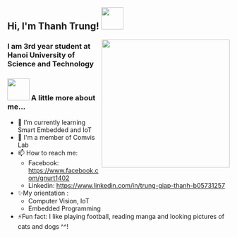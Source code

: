 <h2> Hi, I'm Thanh Trung! <img src="https://media.giphy.com/media/mGcNjsfWAjY5AEZNw6/giphy.gif" width="50"></h2>
<img align='right' src="https://media2.giphy.com/media/f6hnhHkks8bk4jwjh3/giphy.gif?cid=790b76112c0c8efe7703cf0c51be844480716313e72b10be&rid=giphy.gif" width="290">

<h3>I am 3rd year student at Hanoi University of Science and Technology</h3>
</em></p>

### <img src="https://media.giphy.com/media/VgCDAzcKvsR6OM0uWg/giphy.gif" width="50"> A little more about me...  
- 🌱 I’m currently learning Smart Embedded and IoT 
- 🔭 I'm a member of Comvis Lab 
- 📫 How to reach me:
  - Facebook: https://www.facebook.com/gnurt1402
  - Linkedin: https://www.linkedin.com/in/trung-giap-thanh-b05731257
- ✨My orientation :
  - Computer Vision, IoT
  - Embedded Programming
- ⚡Fun fact: I like playing football, reading manga and looking pictures of cats and dogs ^^!
</p>
